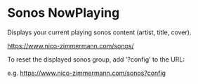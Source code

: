 # Sonos NowPlaying

Displays your current playing sonos content (artist, title, cover).

https://www.nico-zimmermann.com/sonos/

To reset the displayed sonos group, add '?config' to the URL:

e.g. https://www.nico-zimmermann.com/sonos?config
